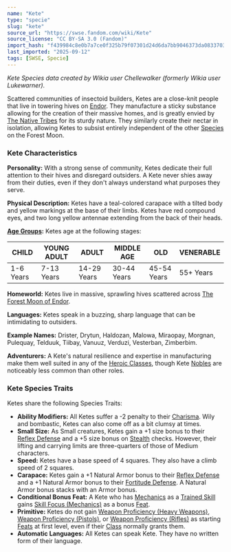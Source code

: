 ```yaml
---
name: "Kete"
type: "specie"
slug: "kete"
source_url: "https://swse.fandom.com/wiki/Kete"
source_license: "CC BY-SA 3.0 (Fandom)"
import_hash: "f439984c8e0b7a7ce0f325b79f07301d24d6da7bb9046373da0833703e9cc6f6"
last_imported: "2025-09-12"
tags: [SWSE, Specie]
---
```

*Kete Species data created by Wikia user Chellewalker (formerly Wikia user Lukewarner).*

Scattered communities of insectoid builders, Ketes are a close-knit people that live in towering hives on [Endor](https://swse.fandom.com/wiki/Endor). They manufacture a sticky substance allowing for the creation of their massive homes, and is greatly envied by [The Native Tribes](https://swse.fandom.com/wiki/The_Native_Tribes) for its sturdy nature. They similarly create their nectar in isolation, allowing Ketes to subsist entirely independent of the other [Species](https://swse.fandom.com/wiki/Species) on the Forest Moon.

### Kete Characteristics
**Personality:** With a strong sense of community, Ketes dedicate their full attention to their hives and disregard outsiders. A Kete never shies away from their duties, even if they don't always understand what purposes they serve.

**Physical Description:** Ketes have a teal-colored carapace with a tilted body and yellow markings at the base of their limbs. Ketes have red compound eyes, and two long yellow antennae extending from the back of their heads.

**[Age Groups](https://swse.fandom.com/wiki/Age_Groups):** Ketes age at the following stages:

| CHILD | YOUNG ADULT | ADULT | MIDDLE AGE | OLD | VENERABLE |
| --- | --- | --- | --- | --- | --- |
| 1-6 Years | 7-13 Years | 14-29 Years | 30-44 Years | 45-54 Years | 55+ Years |

**Homeworld:** Ketes live in massive, sprawling hives scattered across [The Forest Moon of Endor](https://swse.fandom.com/wiki/The_Forest_Moon_of_Endor).

**Languages:** Ketes speak in a buzzing, sharp language that can be intimidating to outsiders.

**Example Names:** Drister, Drytun, Haldozan, Malowa, Miraopay, Morgnan, Pulequay, Telduuk, Tiibay, Vanuuz, Verduzi, Vesterban, Zimberbim.

**Adventurers:** A Kete's natural resilience and expertise in manufacturing make them well suited in any of the [Heroic Classes](https://swse.fandom.com/wiki/Heroic_Classes), though Kete [Nobles](https://swse.fandom.com/wiki/Nobles) are noticeably less common than other roles.
### Kete Species Traits
Ketes share the following Species Traits:
- **Ability Modifiers:** All Ketes suffer a -2 penalty to their [Charisma](https://swse.fandom.com/wiki/Charisma). Wily and bombastic, Ketes can also come off as a bit clumsy at times.
- **Small Size:** As Small creatures, Ketes gain a +1 size bonus to their [Reflex Defense](https://swse.fandom.com/wiki/Reflex_Defense) and a +5 size bonus on [Stealth](https://swse.fandom.com/wiki/Stealth) checks. However, their lifting and carrying limits are three-quarters of those of Medium characters.
- **Speed:** Ketes have a base speed of 4 squares. They also have a climb speed of 2 squares.
- **Carapace:** Ketes gain a +1 Natural Armor bonus to their [Reflex Defense](https://swse.fandom.com/wiki/Reflex_Defense) and a +1 Natural Armor bonus to their [Fortitude Defense](https://swse.fandom.com/wiki/Fortitude_Defense). A Natural Armor bonus stacks with an Armor bonus.
- **Conditional Bonus Feat:** A Kete who has [Mechanics](https://swse.fandom.com/wiki/Mechanics) as a [Trained Skill](https://swse.fandom.com/wiki/Trained_Skill) gains [Skill Focus (Mechanics)](https://swse.fandom.com/wiki/Skill_Focus_(Mechanics)) as a bonus [Feat](https://swse.fandom.com/wiki/Feat).
- **Primitive:** Ketes do not gain [Weapon Proficiency (Heavy Weapons)](https://swse.fandom.com/wiki/Weapon_Proficiency_(Heavy_Weapons)), [Weapon Proficiency (Pistols)](https://swse.fandom.com/wiki/Weapon_Proficiency_(Pistols)), or [Weapon Proficiency (Rifles)](https://swse.fandom.com/wiki/Weapon_Proficiency_(Rifles)) as starting [Feats](https://swse.fandom.com/wiki/Feats) at first level, even if their [Class](https://swse.fandom.com/wiki/Class) normally grants them.
- **Automatic Languages:** All Ketes can speak Kete. They have no written form of their language.